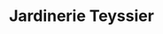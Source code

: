 ---
title: "Jardinerie Teyssier"
url: /cournon-dauvergne/jardinerie-teyssier/
shop: centre de jardinage
---